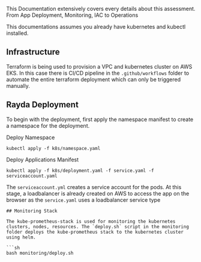 This Documentation extensively covers every details about this assessment. From App Deployment, Monitoring, IAC to Operations

This documentations assumes you already have kubernetes and kubectl installed.

## Infrastructure

Terraform is being used to provision a VPC and kubernetes cluster on AWS EKS. In this case there is CI/CD pipeline in the `.github/workflows` folder to automate the entire terraform deployment which can only be triggered manually.

## Rayda Deployment

To begin with the deployment, first apply the namespace manifest to create a namespace for the deployment.

Deploy Namespace
```
kubectl apply -f k8s/namespace.yaml
```

Deploy Applications Manifest
```
kubectl apply -f k8s/deployment.yaml -f service.yaml -f serviceaccount.yaml
```

The `serviceaccount.yml` creates a service account for the pods.
At this stage, a loadbalancer is already created on AWS to access the app on the browser as the `service.yaml` uses a loadbalancer service type

```
## Monitoring Stack

The kube-prometheus-stack is used for monitoring the kubernetes clusters, nodes, resources. The `deploy.sh` script in the monitoring folder deploys the kube-prometheus stack to the kubernetes cluster using helm.

```sh
bash monitoring/deploy.sh
```


